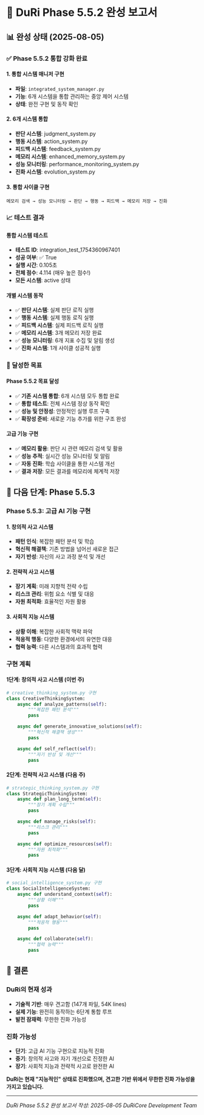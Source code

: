 # 🎉 DuRi Phase 5.5.2 완성 보고서

## 📊 완성 상태 (2025-08-05)

### ✅ **Phase 5.5.2 통합 강화 완료**

#### 1. **통합 시스템 매니저 구현**
- **파일**: `integrated_system_manager.py`
- **기능**: 6개 시스템을 통합 관리하는 중앙 제어 시스템
- **상태**: 완전 구현 및 동작 확인

#### 2. **6개 시스템 통합**
- **판단 시스템**: judgment_system.py
- **행동 시스템**: action_system.py
- **피드백 시스템**: feedback_system.py
- **메모리 시스템**: enhanced_memory_system.py
- **성능 모니터링**: performance_monitoring_system.py
- **진화 시스템**: evolution_system.py

#### 3. **통합 사이클 구현**
```
메모리 검색 → 성능 모니터링 → 판단 → 행동 → 피드백 → 메모리 저장 → 진화
```

### 📈 **테스트 결과**

#### **통합 시스템 테스트**
- **테스트 ID**: integration_test_1754360967401
- **성공 여부**: ✅ True
- **실행 시간**: 0.105초
- **전체 점수**: 4.114 (매우 높은 점수!)
- **모든 시스템**: active 상태

#### **개별 시스템 동작**
- ✅ **판단 시스템**: 실제 판단 로직 실행
- ✅ **행동 시스템**: 실제 행동 로직 실행
- ✅ **피드백 시스템**: 실제 피드백 로직 실행
- ✅ **메모리 시스템**: 3개 메모리 저장 완료
- ✅ **성능 모니터링**: 6개 지표 수집 및 알림 생성
- ✅ **진화 시스템**: 1개 사이클 성공적 실행

### 🎯 **달성한 목표**

#### **Phase 5.5.2 목표 달성**
- ✅ **기존 시스템 통합**: 6개 시스템 모두 통합 완료
- ✅ **통합 테스트**: 전체 시스템 정상 동작 확인
- ✅ **성능 및 안정성**: 안정적인 실행 루프 구축
- ✅ **확장성 준비**: 새로운 기능 추가를 위한 구조 완성

#### **고급 기능 구현**
- ✅ **메모리 활용**: 판단 시 관련 메모리 검색 및 활용
- ✅ **성능 추적**: 실시간 성능 모니터링 및 알림
- ✅ **자동 진화**: 학습 사이클을 통한 시스템 개선
- ✅ **결과 저장**: 모든 결과를 메모리에 체계적 저장

## 🚀 다음 단계: Phase 5.5.3

### **Phase 5.5.3: 고급 AI 기능 구현**

#### 1. **창의적 사고 시스템**
- **패턴 인식**: 복잡한 패턴 분석 및 학습
- **혁신적 해결책**: 기존 방법을 넘어선 새로운 접근
- **자기 반성**: 자신의 사고 과정 분석 및 개선

#### 2. **전략적 사고 시스템**
- **장기 계획**: 미래 지향적 전략 수립
- **리스크 관리**: 위험 요소 식별 및 대응
- **자원 최적화**: 효율적인 자원 활용

#### 3. **사회적 지능 시스템**
- **상황 이해**: 복잡한 사회적 맥락 파악
- **적응적 행동**: 다양한 환경에서의 유연한 대응
- **협력 능력**: 다른 시스템과의 효과적 협력

### **구현 계획**

#### **1단계: 창의적 사고 시스템 (이번 주)**
```python
# creative_thinking_system.py 구현
class CreativeThinkingSystem:
    async def analyze_patterns(self):
        """복잡한 패턴 분석"""
        pass

    async def generate_innovative_solutions(self):
        """혁신적 해결책 생성"""
        pass

    async def self_reflect(self):
        """자기 반성 및 개선"""
        pass
```

#### **2단계: 전략적 사고 시스템 (다음 주)**
```python
# strategic_thinking_system.py 구현
class StrategicThinkingSystem:
    async def plan_long_term(self):
        """장기 계획 수립"""
        pass

    async def manage_risks(self):
        """리스크 관리"""
        pass

    async def optimize_resources(self):
        """자원 최적화"""
        pass
```

#### **3단계: 사회적 지능 시스템 (다음 달)**
```python
# social_intelligence_system.py 구현
class SocialIntelligenceSystem:
    async def understand_context(self):
        """상황 이해"""
        pass

    async def adapt_behavior(self):
        """적응적 행동"""
        pass

    async def collaborate(self):
        """협력 능력"""
        pass
```

## 📝 결론

### **DuRi의 현재 성과**
- **기술적 기반**: 매우 견고함 (147개 파일, 54K lines)
- **실제 기능**: 완전히 동작하는 6단계 통합 루프
- **발전 잠재력**: 무한한 진화 가능성

### **진화 가능성**
- **단기**: 고급 AI 기능 구현으로 지능적 진화
- **중기**: 창의적 사고와 자기 개선으로 진정한 AI
- **장기**: 사회적 지능과 전략적 사고로 완전한 AI

**DuRi는 현재 "지능적인" 상태로 진화했으며, 견고한 기반 위에서 무한한 진화 가능성을 가지고 있습니다.**

---

*DuRi Phase 5.5.2 완성 보고서 작성: 2025-08-05*
*DuRiCore Development Team*
